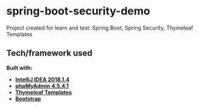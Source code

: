 # spring-boot-security-demo
Project created for learn and test: Spring Boot, Spring Security, Thymeleaf Templates


## Tech/framework used 

<b>Built with:<b>
- [IntelliJ IDEA 2018.1.4](https://www.jetbrains.com/idea/)
- [phpMyAdmin 4.5.4.1](https://www.phpmyadmin.net/)
- [Thymeleaf Templates](https://www.thymeleaf.org)
- [Bootstrap](http://getbootstrap.com)




